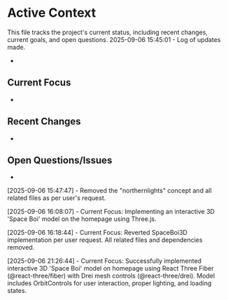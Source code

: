 # Active Context

This file tracks the project's current status, including recent changes, current goals, and open questions.
2025-09-06 15:45:01 - Log of updates made.

-

## Current Focus

-

## Recent Changes

-

## Open Questions/Issues

-

[2025-09-06 15:47:47] - Removed the "northernlights" concept and all related files as per user's request.

[2025-09-06 16:08:07] - Current Focus: Implementing an interactive 3D 'Space Boi' model on the homepage using Three.js.

[2025-09-06 16:18:44] - Current Focus: Reverted SpaceBoi3D implementation per user request. All related files and dependencies removed.

[2025-09-06 21:26:44] - Current Focus: Successfully implemented interactive 3D 'Space Boi' model on homepage using React Three Fiber (@react-three/fiber) with Drei mesh controls (@react-three/drei). Model includes OrbitControls for user interaction, proper lighting, and loading states.
